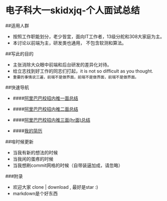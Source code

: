 # 电子科大一skidxjq-个人面试总结


##适用人群

- 按照工作职能划分，老少皆宜，面向IT工作者，13级分舵和308大家庭为主。
- 本讨论以前端为主，研发类也通用， 不包含软测和算法。


##写此的目的
- 主张消除大众眼中前端和后台研发的差异化对待。
- 给立志找到好工作的同志们打起，it is not so difficult as you thought.
- `重要的事情说三遍，前端不是做界面，前端不是做界面，前端不是做界面。`


##快速导航

* ####[阿里巴巴校招内推一面总结](https://github.com/skidxjq/interview-experience/blob/master/%E5%BD%95%E9%9F%B3%E5%9B%9E%E5%BF%86/%E9%98%BF%E9%87%8C%E5%B7%B4%E5%B7%B4%E6%A0%A1%E6%8B%9B%E5%86%85%E6%8E%A8%E4%B8%80%E9%9D%A2%E6%80%BB%E7%BB%93.md)

* ####[阿里巴巴校招内推二面总结](https://github.com/skidxjq/interview-experience/blob/master/%E5%BD%95%E9%9F%B3%E5%9B%9E%E5%BF%86/%E9%98%BF%E9%87%8C%E5%B7%B4%E5%B7%B4%E6%A0%A1%E6%8B%9B%E5%86%85%E6%8E%A8%E4%BA%8C%E9%9D%A2%E6%80%BB%E7%BB%93.md)

* ####[阿里巴巴校招内推三面(hr面)总结](https://github.com/skidxjq/interview-experience/blob/master/%E5%BD%95%E9%9F%B3%E5%9B%9E%E5%BF%86/%E9%98%BF%E9%87%8C%E5%B7%B4%E5%B7%B4%E6%A0%A1%E6%8B%9B%E5%86%85%E6%8E%A8%E4%B8%89%E9%9D%A2hr%E9%9D%A2%E6%80%BB%E7%BB%93.md)

* ####[我的简历](https://github.com/skidxjq/interview-experience/blob/master/%E6%88%91%E7%9A%84%E7%AE%80%E5%8E%86/%E6%88%91%E6%98%AF%E8%B0%81.md)



##啥时候更新

- 当我有新的想法的时候
- 当我闲的蛋疼的时候
- 当我想刷commit网格的时候（自带装逼加成，请忽略）

###附录
- 欢迎大家 clone | download , 最好是star :)
- markdown是个好东西






